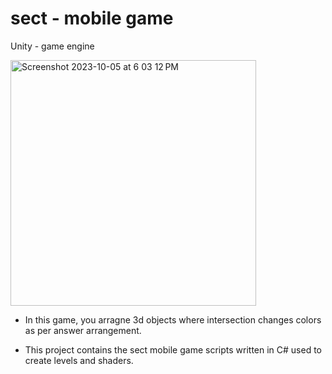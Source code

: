 # sect - mobile game
Unity - game engine

<img width="393" alt="Screenshot 2023-10-05 at 6 03 12 PM" src="https://github.com/arpanraj/sect/assets/38219415/ebe5854f-0e4f-46df-800b-c97ef5cef3b4">

- In this game, you arragne 3d objects where intersection changes colors as per answer arrangement.

- This project contains the sect mobile game scripts written in C# used to create levels and shaders.
